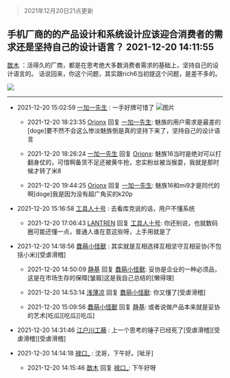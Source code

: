 > 2021年12月20日21点更新
<link rel="stylesheet" href="https://cdn.jsdelivr.net/gh/taotie6/sampleJSON@main/css/photo_show.css">
<meta name="referrer" content="no-referrer" />


 ## 手机厂商的的产品设计和系统设计应该迎合消费者的需求还是坚持自己的设计语言？ 2021-12-20 14:11:55

 [㪚木](https://www.coolapk.com/feed/32248216?shareKey=MzgyNDM2MWM4ZTI5NjFjMDI5OTY~) ：活得久的厂商，都是在思考绝大多数消费者需求的基础上，坚持自己的设计语言的。
话说回来，你这个问题，其实跟rich6当初提这个问题，是差不多的。 

<div class="album">
<img class="img-item" src="https://image.coolapk.com/feed/2021/1220/14/1081091_78951c40_0714_7116_90@1080x2626.png" />
</div>

 ------- 

- 2021-12-20 15:02:59 [一加一先生](uid=2237648) : 一手好牌可惜了 ![图片](https://image.coolapk.com/feed/2021/1220/15/2237648_3778_4999_334@532x504.jpg)

    - 2021-12-20 18:23:35 [Orionx](uid=767810) 回复 [一加一先生](uid=2237648): 魅族的用户需求是最差的[doge]要不然不会这么惨淡魅族倒是真的坚持下来了，坚持自己的设计语言 

    - 2021-12-20 18:26:24 [一加一先生](uid=2237648) 回复 [Orionx](uid=767810): 魅族16当时是绝对可以打翻身仗的，可惜啊备货不足还被黄牛抢，忠实粉丝被当猴耍，我就是那时候才转了米8 

    - 2021-12-20 19:44:25 [Orionx](uid=767810) 回复 [一加一先生](uid=2237648): 魅族16和mi9才是同代的啊[doge]我是因为没有超广角买的k20p 

- 2021-12-20 15:16:58 [工具人十号](uid=12269240) : 去看库克说的话，用户不懂系统 

    - 2021-12-20 17:06:43 [LANTREN](uid=2194571) 回复 [工具人十号](uid=12269240): 你还别说，也就数码圈可能还懂一点，普通人谁在意这些呀，上手用就是了 

- 2021-12-20 14:18:56 [蠢萌小怪獸](uid=2786281) : 其实就是互相选择互相坚守互相妥协(不包括小米)[受虐滑稽] 

    - 2021-12-20 14:50:09 [静基](uid=1353091) 回复 [蠢萌小怪獸](uid=2786281): 妥协是企业的一种必须品，这是在市场生存的保障[皱眉]这是我自己总结的[懒得理] 

    - 2021-12-20 14:53:14 [浅薄凉](uid=1630624) 回复 [蠢萌小怪獸](uid=2786281): 你又懂了[受虐滑稽] 

    - 2021-12-20 15:09:56 [蠢萌小怪獸](uid=2786281) 回复 [静基](uid=1353091): 或者说做产品本来就是妥协的艺术[吃瓜][吃瓜][吃瓜] 

- 2021-12-20 14:31:46 [江户川工藤](uid=708569) : 上一个思考的锤子已经死了[受虐滑稽][受虐滑稽][受虐滑稽] 

- 2021-12-20 14:14:18 [禄口_](uid=1005884) : 沈哥，下午好。[呲牙] 

    - 2021-12-20 14:15:46 [㪚木](uid=1081091) 回复 [禄口_](uid=1005884): 下午好呀 

